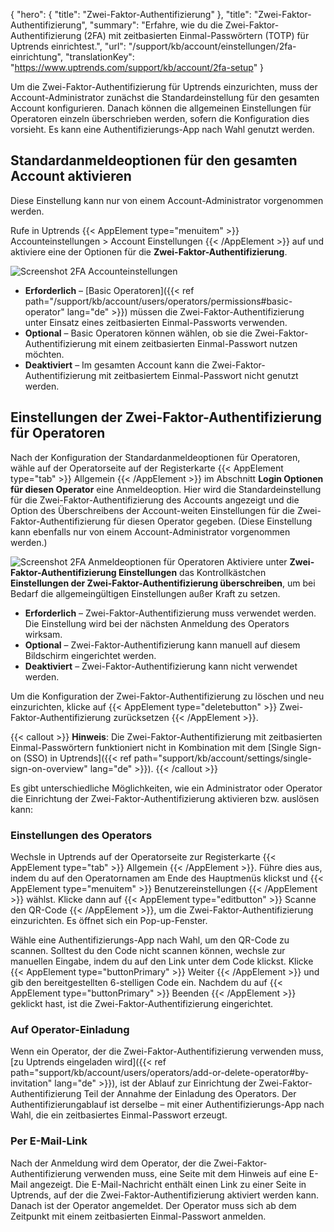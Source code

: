 {
  "hero": {
    "title": "Zwei-Faktor-Authentifizierung"
  },
  "title": "Zwei-Faktor-Authentifizierung",
  "summary": "Erfahre, wie du die Zwei-Faktor-Authentifizierung (2FA) mit zeitbasierten Einmal-Passwörtern (TOTP) für Uptrends einrichtest.",
  "url": "/support/kb/account/einstellungen/2fa-einrichtung",
  "translationKey": "https://www.uptrends.com/support/kb/account/2fa-setup"
}

Um die Zwei-Faktor-Authentifizierung für Uptrends einzurichten, muss der Account-Administrator zunächst die Standardeinstellung für den gesamten Account konfigurieren. Danach können die allgemeinen Einstellungen für Operatoren einzeln überschrieben werden, sofern die Konfiguration dies vorsieht. Es kann eine Authentifizierungs-App nach Wahl genutzt werden.

## Standardanmeldeoptionen für den gesamten Account aktivieren 
Diese Einstellung kann nur von einem Account-Administrator vorgenommen werden.

Rufe in Uptrends {{< AppElement type="menuitem" >}} Accounteinstellungen > Account Einstellungen {{< /AppElement >}} auf und aktiviere eine der Optionen für die **Zwei-Faktor-Authentifizierung**.

![Screenshot 2FA Accounteinstellungen](/img/content/scr_2fa-authentication-setting.min.png)
  - **Erforderlich** – [Basic Operatoren]({{< ref path="/support/kb/account/users/operators/permissions#basic-operator" lang="de" >}}) müssen die Zwei-Faktor-Authentifizierung unter Einsatz eines zeitbasierten Einmal-Passworts verwenden.
  - **Optional** – Basic Operatoren können wählen, ob sie die Zwei-Faktor-Authentifizierung mit einem zeitbasierten Einmal-Passwort nutzen möchten.
  - **Deaktiviert** – Im gesamten Account kann die Zwei-Faktor-Authentifizierung mit zeitbasiertem Einmal-Passwort nicht genutzt werden.

## Einstellungen der Zwei-Faktor-Authentifizierung für Operatoren
Nach der Konfiguration der Standardanmeldeoptionen für Operatoren, wähle auf der Operatorseite auf der Registerkarte {{< AppElement type="tab" >}} Allgemein {{< /AppElement >}} im Abschnitt **Login Optionen für diesen Operator** eine Anmeldeoption. Hier wird die Standardeinstellung für die Zwei-Faktor-Authentifizierung des Accounts angezeigt und die Option des Überschreibens der Account-weiten Einstellungen für die Zwei-Faktor-Authentifizierung für diesen Operator gegeben. (Diese Einstellung kann ebenfalls nur von einem Account-Administrator vorgenommen werden.)

![Screenshot 2FA Anmeldeoptionen für Operatoren](/img/content/scr_2fa-operator-login-options.min.png)
Aktiviere unter **Zwei-Faktor-Authentifizierung Einstellungen** das Kontrollkästchen **Einstellungen der Zwei-Faktor-Authentifizierung überschreiben**, um bei Bedarf die allgemeingültigen Einstellungen außer Kraft zu setzen.
-   **Erforderlich** – Zwei-Faktor-Authentifizierung muss verwendet werden. Die Einstellung wird bei der nächsten Anmeldung des Operators wirksam.
-   **Optional** – Zwei-Faktor-Authentifizierung kann manuell auf diesem Bildschirm eingerichtet werden.
-   **Deaktiviert** – Zwei-Faktor-Authentifizierung kann nicht verwendet werden.

Um die Konfiguration der Zwei-Faktor-Authentifizierung zu löschen und neu einzurichten, klicke auf {{< AppElement type="deletebutton" >}} Zwei-Faktor-Authentifizierung zurücksetzen {{< /AppElement >}}.

{{< callout >}}
**Hinweis**: Die Zwei-Faktor-Authentifizierung mit zeitbasierten Einmal-Passwörtern funktioniert nicht in Kombination mit dem [Single Sign-on (SSO) in Uptrends]({{< ref path="support/kb/account/settings/single-sign-on-overview" lang="de" >}}).
{{< /callout >}}

Es gibt unterschiedliche Möglichkeiten, wie ein Administrator oder Operator die Einrichtung der Zwei-Faktor-Authentifizierung aktivieren bzw. auslösen kann:

### Einstellungen des Operators
Wechsle in Uptrends auf der Operatorseite zur Registerkarte {{< AppElement type="tab" >}} Allgemein {{< /AppElement >}}. Führe dies aus, indem du auf den Operatornamen am Ende des Hauptmenüs klickst und {{< AppElement type="menuitem" >}} Benutzereinstellungen {{< /AppElement >}} wählst. Klicke dann auf {{< AppElement type="editbutton" >}}  Scanne den QR-Code {{< /AppElement >}}, um die Zwei-Faktor-Authentifizierung einzurichten. Es öffnet sich ein Pop-up-Fenster.

Wähle eine Authentifizierungs-App nach Wahl, um den QR-Code zu scannen. Solltest du den Code nicht scannen können, wechsle zur manuellen Eingabe, indem du auf den Link unter dem Code klickst. Klicke {{< AppElement type="buttonPrimary" >}} Weiter {{< /AppElement >}} und gib den bereitgestellten 6-stelligen Code ein. Nachdem du auf {{< AppElement type="buttonPrimary" >}} Beenden {{< /AppElement >}} geklickt hast, ist die Zwei-Faktor-Authentifizierung eingerichtet.

### Auf Operator-Einladung
Wenn ein Operator, der die Zwei-Faktor-Authentifizierung verwenden muss, [zu Uptrends eingeladen wird]({{< ref path="support/kb/account/users/operators/add-or-delete-operator#by-invitation" lang="de" >}}), ist der Ablauf zur Einrichtung der Zwei-Faktor-Authentifizierung Teil der Annahme der Einladung des Operators. Der Authentifizierungablauf ist derselbe – mit einer Authentifizierungs-App nach Wahl, die ein zeitbasiertes Einmal-Passwort erzeugt.

### Per E-Mail-Link
Nach der Anmeldung wird dem Operator, der die Zwei-Faktor-Authentifizierung verwenden muss, eine Seite mit dem Hinweis auf eine E-Mail angezeigt. Die E-Mail-Nachricht enthält einen Link zu einer Seite in Uptrends, auf der die Zwei-Faktor-Authentifizierung aktiviert werden kann. Danach ist der Operator angemeldet. Der Operator muss sich ab dem Zeitpunkt mit einem zeitbasierten Einmal-Passwort anmelden.